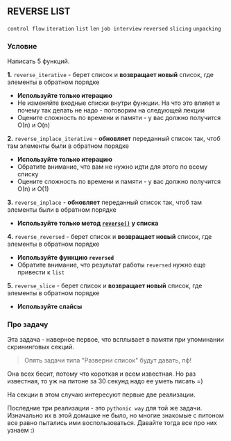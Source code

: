 ## REVERSE LIST

`control flow` `iteration` `list` `len` `job interview` `reversed` `slicing` `unpacking`

### Условие

Написать 5 функций. 

**1.** `reverse_iterative` - берет список и **возвращает новый** список, где элементы в обратном порядке

* **Используйте только итерацию**
* Не изменяйте входные списки внутри функции. На что это влияет и почему так делать не надо - поговорим на следующей лекции
* Оцените сложность по времени и памяти  - у вас должно получится О(n) и O(n)

**2.** `reverse_inplace_iterative` - **обновляет** переданный список так, чтоб там элементы были в обратном порядке

* **Используйте только итерацию**
* Обратите внимание, что вам не нужно идти для этого по всему списку
* Оцените сложность по времени и памяти  - у вас должно получится О(n) и O(1)

**3.** `reverse_inplace` - **обновляет** переданный список так, чтоб там элементы были в обратном порядке

* **Используйте только метод [`reverse()`](https://docs.python.org/3/tutorial/datastructures.html#more-on-lists) у списка**

**4.** `reverse_reversed` - берет список и **возвращает новый** список, где элементы в обратном порядке

* **Используйте функцию `reversed`**
* Обратите внимание, что результат работы `reversed` нужно еще привести к `list`

**5.** `reverse_slice` - берет список и **возвращает новый** список, где элементы в обратном порядке

* **Используйте слайсы**


### Про задачу

Эта задача - наверное первое, что всплывает в памяти при упоминании скрининговых секций.
> Опять задачи типа "Разверни список" будут давать, пф!
 
Она всех бесит, потому что короткая и всем известная.
Но раз известная, то уж на питоне за 30 секунд надо ее уметь писать =)

На секции в этом случаю интересуют первые две реализации. 

Последние три реализации - это `pythonic way` для той же задачи. Изначально их в этой домашке не было, 
но многие знакомые с питоном все равно пытались ими воспользоваться. Давайте тогда все про них узнаем :)

